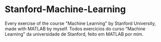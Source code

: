 # Stanford-Machine-Learning
Every exercise of the course "Machine Learning" by Stanford University, made with MATLAB by myself. Todos exercícios do curso "Machine Learning" da universidade de Stanford, feito em MATLAB por mim.
